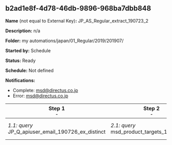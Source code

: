 ## b2ad1e8f-4d78-46db-9896-968ba7dbb848

**Name** (not equal to External Key)**:** JP_AS_Regular_extract_190723_2

**Description:** n/a

**Folder:** my automations/japan/01_Regular/2019/201907/

**Started by:** Schedule

**Status:** Ready

**Schedule:** Not defined

**Notifications:**

* Complete: msd@directus.co.jp
* Error: msd@directus.co.jp

| Step 1<br>_<small>-</small>_ | Step 2<br>_<small>-</small>_ | Step 3<br>_<small>-</small>_ | Step 4<br>_<small>-</small>_ | Step 5<br>_<small>-</small>_ | Step 6<br>_<small>-</small>_ | Step 7<br>_<small>-</small>_ |
| --- | --- | --- | --- | --- | --- | --- |
| _1.1: query_<br>JP_Q_apiuser_email_190726_ex_distinct | _2.1: query_<br>msd_product_targets_190726_dir | _3.1: query_<br>JP_DE_100726_equal | _4.1: query_<br>JP_Q_apjuser_msd-dir_190726 | _5.1: query_<br>JP_DE_apjuser_dir-msd_190726 | _6.1: query_<br>JP_Q_20190726_Sabun | _7.1: query_<br>JP_DE_apjuser_email_190729 |
